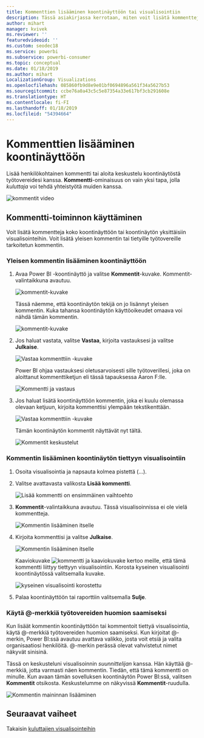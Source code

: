 ```yaml
---
title: Kommenttien lisääminen koontinäyttöön tai visualisointiin
description: Tässä asiakirjassa kerrotaan, miten voit lisätä kommentteja koontinäyttöön tai visualisointiin ja miten voit keskustella työtovereiden kanssa kommenttien avulla.
author: mihart
manager: kvivek
ms.reviewer: ''
featuredvideoid: ''
ms.custom: seodec18
ms.service: powerbi
ms.subservice: powerbi-consumer
ms.topic: conceptual
ms.date: 01/18/2019
ms.author: mihart
LocalizationGroup: Visualizations
ms.openlocfilehash: 085860fb9d8e9e01bf0694896a561f34a5627b53
ms.sourcegitcommit: ccbe76a0a43c5c5e87354a33e617bf3cb291608e
ms.translationtype: HT
ms.contentlocale: fi-FI
ms.lasthandoff: 01/18/2019
ms.locfileid: "54394664"
---
```

# <a name="add-comments-to-a-dashboard"></a>Kommenttien lisääminen koontinäyttöön
Lisää henkilökohtainen kommentti tai aloita keskustelu koontinäytöstä työtovereidesi kanssa. **Kommentti**-ominaisuus on vain yksi tapa, jolla *kuluttaja* voi tehdä yhteistyötä muiden kanssa. 

![kommentit video](media/end-user-comment/comment.gif)

## <a name="how-to-use-the-comments-feature"></a>Kommentti-toiminnon käyttäminen
Voit lisätä kommentteja koko koontinäyttöön tai koontinäytön yksittäisiin visualisointeihin. Voit lisätä yleisen kommentin tai tietyille työtovereille tarkoitetun kommentin.  

### <a name="add-a-general-dashboard-comment"></a>Yleisen kommentin lisääminen koontinäyttöön
1. Avaa Power BI -koontinäyttö ja valitse **Kommentit**-kuvake. Kommentit-valintaikkuna avautuu.

    ![kommentit-kuvake](media/end-user-comment/power-bi-comment-icon.png)

    Tässä näemme, että koontinäytön tekijä on jo lisännyt yleisen kommentin.  Kuka tahansa koontinäytön käyttöoikeudet omaava voi nähdä tämän kommentin.

    ![kommentit-kuvake](media/end-user-comment/power-bi-dash-comment.png)

2. Jos haluat vastata, valitse **Vastaa**, kirjoita vastauksesi ja valitse **Julkaise**.  

    ![Vastaa kommenttiin -kuvake](media/end-user-comment/power-bi-comment-reply.png)

    Power BI ohjaa vastauksesi oletusarvoisesti sille työtoverillesi, joka on aloittanut kommenttiketjun eli tässä tapauksessa Aaron F:lle. 

    ![Kommentti ja vastaus](media/end-user-comment/power-bi-response.png)

 3. Jos haluat lisätä koontinäyttöön kommentin, joka ei kuulu olemassa olevaan ketjuun, kirjoita kommenttisi ylempään tekstikenttään.

    ![Vastaa kommenttiin -kuvake](media/end-user-comment/power-bi-new-comment.png)

    Tämän koontinäytön kommentit näyttävät nyt tältä.

    ![Kommentit keskustelut](media/end-user-comment/power-bi-comment-conversation.png)

### <a name="add-a-comment-to-a-specific-dashboard-visual"></a>Kommentin lisääminen koontinäytön tiettyyn visualisointiin
1. Osoita visualisointia ja napsauta kolmea pistettä (...).    
2. Valitse avattavasta valikosta **Lisää kommentti**.

    ![Lisää kommentti on ensimmäinen vaihtoehto](media/end-user-comment/power-bi-comment.png)  

3.  **Kommentit**-valintaikkuna avautuu. Tässä visualisoinnissa ei ole vielä kommentteja. 

    ![Kommentin lisääminen itselle](media/end-user-comment/power-bi-comment-visual.png)  

4. Kirjoita kommenttisi ja valitse **Julkaise**.

    ![Kommentin lisääminen itselle](media/end-user-comment/power-bi-comment-spike.png)  

    Kaaviokuvake ![kommentti ja kaaviokuvake](media/end-user-comment/power-bi-comment-chart-icon.png) kertoo meille, että tämä kommentti liittyy tiettyyn visualisointiin. Korosta kyseinen visualisointi koontinäytössä valitsemalla kuvake.

    ![kyseinen visualisointi korostettu](media/end-user-comment/power-bi-comment-highlight.png)

5. Palaa koontinäyttöön tai raporttiin valitsemalla **Sulje**.

### <a name="get-your-colleagues-attention-by-using-the--sign"></a>Käytä @-merkkiä työtovereiden huomion saamiseksi
Kun lisäät kommentin koontinäyttöön tai kommentoit tiettyä visualisointia, käytä @-merkkiä työtovereiden huomion saamiseksi.  Kun kirjoitat @-merkin, Power BI:ssä avautuu avattava valikko, josta voit etsiä ja valita organisaatiosi henkilöitä. @-merkin perässä olevat vahvistetut nimet näkyvät sinisinä. 

Tässä on keskusteluni visualisoinnin *suunnittelijan* kanssa. Hän käyttää @-merkkiä, jotta varmasti näen kommentin. Tiedän, että tämä kommentti on minulle. Kun avaan tämän sovelluksen koontinäytön Power BI:ssä, valitsen **Kommentit** otsikosta. Keskustelumme on näkyvissä **Kommentit**-ruudulla.

![Kommentin maininnan lisääminen](media/end-user-comment/power-bi-comment-convo.png)  



## <a name="next-steps"></a>Seuraavat vaiheet
Takaisin [kuluttajien visualisointeihin](end-user-visualizations.md)    
<!--[Select a visualization to open a report](end-user-open-report.md)-->